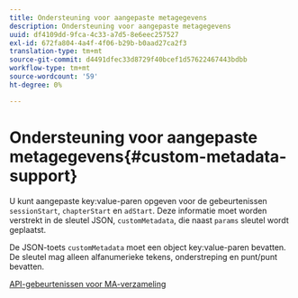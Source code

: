 ```yaml
---
title: Ondersteuning voor aangepaste metagegevens
description: Ondersteuning voor aangepaste metagegevens
uuid: df4109dd-9fca-4c33-a7d5-8e6eec257527
exl-id: 672fa804-4a4f-4f06-b29b-b0aad27ca2f3
translation-type: tm+mt
source-git-commit: d4491dfec33d8729f40bcef1d57622467443bdbb
workflow-type: tm+mt
source-wordcount: '59'
ht-degree: 0%

---
```


# Ondersteuning voor aangepaste metagegevens{#custom-metadata-support}

U kunt aangepaste key:value-paren opgeven voor de gebeurtenissen `sessionStart`, `chapterStart` en `adStart`. Deze informatie moet worden verstrekt in de sleutel JSON, `customMetadata`, die naast `params` sleutel wordt geplaatst.

De JSON-toets `customMetadata` moet een object key:value-paren bevatten. De sleutel mag alleen alfanumerieke tekens, onderstreping en punt/punt bevatten.

[API-gebeurtenissen voor MA-verzameling](/help/media-collection-api/mc-api-ref/mc-api-events-req.md)
